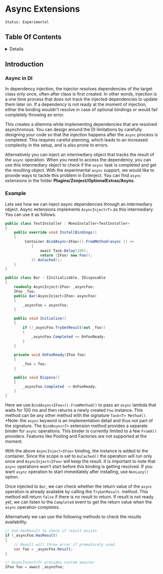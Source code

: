 # Async Extensions
`Status: Experimental`


## Table Of Contents
<!-- START doctoc generated TOC please keep comment here to allow auto update -->
<!-- DON'T EDIT THIS SECTION, INSTEAD RE-RUN doctoc TO UPDATE -->
<details>
<summary>Details</summary>

- [<a id="async-bindings"></a>Async Extensions <smal><sub>*Experimental*</sub>](#a-idasync-bindingsaasync-extensions-smalsubexperimentalsub)
- [Table Of Contents](#table-of-contents)
- [Introduction](#introduction)
  - [<a id="async-and-di"></a>Async in DI](#a-idasync-and-diaasync-in-di)
  - [<a id="example"></a>Example](#a-idexampleaexample)

</details>
<!-- END doctoc generated TOC please keep comment here to allow auto update -->

## Introduction
### Async in DI

In dependency injection, the injector resolves dependencies of the target class only once, often after class is first created. In other words, injection is a one time process that does not track the injected dependencies to update them later on. If a dependency is not ready at the moment of injection, either the binding wouldn't resolve in case of optional bindings or would fail completely throwing an error.

This creates a dilemma while implementing dependencies that are resolved asynchronous. You can design around the DI limitations by carefully designing your code so that the injection happens after the `async` process is completed. This requires careful planning, which leads to an increased complexity in the setup, and is also prone to errors.

Alternatively you can inject an intermediary object that tracks the result of the `async` operation. When you need to access the dependency, you can use this intermediary object to check if the `async` task is completed and get the resulting object. With the experimental `async` support, we would like to provide ways to tackle this problem in Extenject. You can find `async` extensions in the folder **Plugins/Zenject/OptionalExtras/Async**.

### Example

Lets see how we can inject async dependencies through an intermediary object. Async extensions implements `AsyncInject<T>` as this intermediary. You can use it as follows. 


```csharp
public class TestInstaller : MonoInstaller<TestInstaller>
{
    public override void InstallBindings()
    {
         Container.BindAsync<IFoo>().FromMethod(async () =>
            {
                await Task.Delay(100);
                return (IFoo) new Foo();
            }).AsCached();
    }
}

public class Bar : IInitializable, IDisposable
{
    readonly AsyncInject<IFoo> _asyncFoo;
    IFoo _foo;
    public Bar(AsyncInject<IFoo> asyncFoo)
    {
        _asyncFoo = asyncFoo;
    }

    public void Initialize()
    {
        if (!_asyncFoo.TryGetResult(out _foo))
        {
            _asyncFoo.Completed += OnFooReady;
        }
    }
       
    private void OnFooReady(IFoo foo)
    {
        _foo = foo;
    }

    public void Dispose()
    {
        _asyncFoo.Completed -= OnFooReady;
    }
}
```

Here we use `BindAsync<IFoo>().FromMethod()` to pass an `async` lambda that waits for 100 ms and then returns a newly created `Foo` instance. This method can be any other method with the signature `Task<T> Method()`. *Note: the `async` keyword is an implementation detail and thus not part of the signature. The `BindAsync<T>` extension method provides a separate binder for `async` operations. This binder is currently limited to a few `FromX()` providers. Features like Pooling and Factories are not supported at the moment.

With the above `AsyncInject<IFoo>` binding, the instance is added to the container. Since the scope is set to `AsCached()` the operation will run only once and `AsyncInject<IFoo>` will keep the result. It is important to note that `async` operations won't start before this binding is getting resolved. If you want `async` operation to start immediately after installing, use `NonLazy()` option. 

Once injected to `Bar`, we can check whether the return value of the `async` operation is already available by calling the `TryGetResult`. method. This method will return `false` if there is no result to return. If result is not ready yet, we can listen to the `Completed` event to get the return value when the `async` operation completes.

Alternatively we can use the  following methods to check the results availability.
```csharp
// Use HasResult to check if result exists 
if (_asyncFoo.HasResult)
{
    // Result will throw error if prematurely used. 
    var foo = _asyncFoo.Result;
}

// AsyncInject<T> provides custom awaiter
IFoo foo = await _asyncFoo;
```
